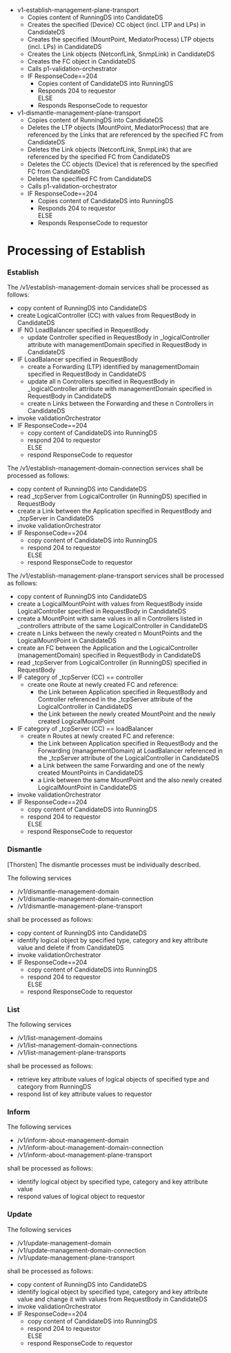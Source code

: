 - v1-establish-management-plane-transport  
  - Copies content of RunningDS into CandidateDS  
  - Creates the specified (Device) CC object (incl. LTP and LPs) in CandidateDS  
  - Creates the specified (MountPoint, MediatorProcess) LTP objects (incl. LPs) in CandidateDS  
  - Creates the Link objects (NetconfLink, SnmpLink) in CandidateDS  
  - Creates the FC object in CandidateDS  
  - Calls p1-validation-orchestrator  
  - IF ResponseCode==204  
    - Copies content of CandidateDS into RunningDS  
    - Responds 204 to requestor  
    ELSE  
    - Responds ResponseCode to requestor  
- v1-dismantle-management-plane-transport
  - Copies content of RunningDS into CandidateDS  
  - Deletes the LTP objects (MountPoint, MediatorProcess) that are referenced by the Links that are referenced by the specified FC from CandidateDS  
  - Deletes the Link objects (NetconfLink, SnmpLink) that are referenced by the specified FC from CandidateDS  
  - Deletes the CC objects (Device) that is referenced by the specified FC from CandidateDS  
  - Deletes the specified FC from CandidateDS  
  - Calls p1-validation-orchestrator  
  - IF ResponseCode==204  
    - Copies content of CandidateDS into RunningDS  
    - Responds 204 to requestor  
    ELSE  
    - Responds ResponseCode to requestor  

# Processing of Establish  

### Establish  

The /v1/establish-management-domain services shall be processed as follows:  
- copy content of RunningDS into CandidateDS  
- create LogicalController (CC) with values from RequestBody in CandidateDS  
- IF NO LoadBalancer specified in RequestBody  
  - update Controller specified in RequestBody in _logicalController attribute with managementDomain specified in RequestBody in CandidateDS  
- IF LoadBalancer specified in RequestBody  
  - create a Forwarding (LTP) identified by managementDomain specified in RequestBody in CandidateDS  
  - update all n Controllers specified in RequestBody in _logicalController attribute with managementDomain specified in RequestBody in CandidateDS  
  - create n Links between the Forwarding and these n Controllers in CandidateDS  
- invoke validationOrchestrator  
- IF ResponseCode==204  
  - copy content of CandidateDS into RunningDS  
  - respond 204 to requestor  
  ELSE  
  - respond ResponseCode to requestor  

The /v1/establish-management-domain-connection services shall be processed as follows:  
- copy content of RunningDS into CandidateDS  
- read _tcpServer from LogicalController (in RunningDS) specified in RequestBody  
- create a Link between the Application specified in RequestBody and _tcpServer in CandidateDS  
- invoke validationOrchestrator  
- IF ResponseCode==204  
  - copy content of CandidateDS into RunningDS  
  - respond 204 to requestor  
  ELSE  
  - respond ResponseCode to requestor  

The /v1/establish-management-plane-transport services shall be processed as follows:  
- copy content of RunningDS into CandidateDS  
- create a LogicalMountPoint with values from RequestBody inside LogicalController specified in RequestBody in CandidateDS  
- create a MountPoint with same values in all n Controllers listed in _controllers attribute of the same LogicalController in CandidateDS  
- create n Links between the newly created n MountPoints and the LogicalMountPoint in CandidateDS  
- create an FC between the Application and the LogicalController (managementDomain) specified in RequestBody in CandidateDS 
- read _tcpServer from LogicalController (in RunningDS) specified in RequestBody  
- IF category of _tcpServer (CC) == controller  
  - create one Route at newly created FC and reference:  
    - the Link between Application specified in RequestBody and Controller referenced in the _tcpServer attribute of the LogicalController in CandidateDS  
    - the Link between the newly created MountPoint and the newly created LogicalMountPoint  
- IF category of _tcpServer (CC) == loadBalancer  
  - create n Routes at newly created FC and reference:  
    - the Link between Application specified in RequestBody and the Forwarding (managementDomain) at LoadBalancer referenced in the _tcpServer attribute of the LogicalController in CandidateDS  
    - a Link between the same Forwarding and one of the newly created MountPoints in CandidateDS  
    - a Link between the same MountPoint and the also newly created LogicalMountPoint in CandidateDS  
- invoke validationOrchestrator  
- IF ResponseCode==204  
  - copy content of CandidateDS into RunningDS  
  - respond 204 to requestor  
  ELSE  
  - respond ResponseCode to requestor  

### Dismantle  



[Thorsten] The dismantle processes must be individually described.



The following services  
- /v1/dismantle-management-domain  
- /v1/dismantle-management-domain-connection  
- /v1/dismantle-management-plane-transport  

shall be processed as follows:  
- copy content of RunningDS into CandidateDS  
- identify logical object by specified type, category and key attribute value and delete if from CandidateDS  
- invoke validationOrchestrator  
- IF ResponseCode==204  
  - copy content of CandidateDS into RunningDS  
  - respond 204 to requestor  
  ELSE  
  - respond ResponseCode to requestor  

### List  

The following services  
- /v1/list-management-domains  
- /v1/list-management-domain-connections  
- /v1/list-management-plane-transports  

shall be processed as follows:  
- retrieve key attribute values of logical objects of specified type and category from RunningDS  
- respond list of key attribute values to requestor  

### Inform  

The following services  
- /v1/inform-about-management-domain  
- /v1/inform-about-management-domain-connection  
- /v1/inform-about-management-plane-transport  

shall be processed as follows:  
- identify logical object by specified type, category and key attribute value  
- respond values of logical object to requestor  

### Update  

The following services  
- /v1/update-management-domain  
- /v1/update-management-domain-connection  
- /v1/update-management-plane-transport  

shall be processed as follows:  
- copy content of RunningDS into CandidateDS  
- identify logical object by specified type, category and key attribute value and change it with values from RequestBody in CandidateDS  
- invoke validationOrchestrator  
- IF ResponseCode==204  
  - copy content of CandidateDS into RunningDS  
  - respond 204 to requestor  
  ELSE  
  - respond ResponseCode to requestor  
